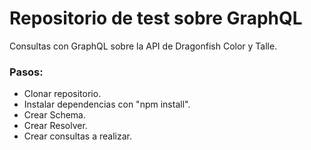 # Repositorio de test sobre GraphQL

Consultas con GraphQL sobre la API de Dragonfish Color y Talle.


### Pasos:

- Clonar repositorio.
- Instalar dependencias con "npm install".
- Crear Schema.
- Crear Resolver.
- Crear consultas a realizar.